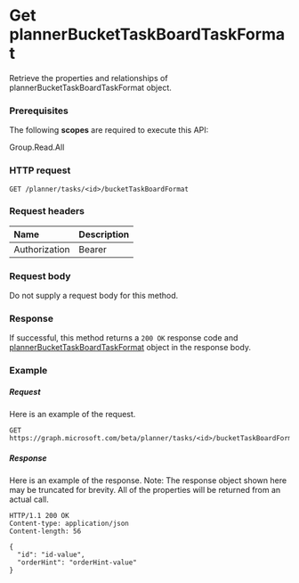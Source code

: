 # Get plannerBucketTaskBoardTaskFormat

Retrieve the properties and relationships of plannerBucketTaskBoardTaskFormat object.
### Prerequisites
The following **scopes** are required to execute this API: 

Group.Read.All

### HTTP request
<!-- { "blockType": "ignored" } -->
```http
GET /planner/tasks/<id>/bucketTaskBoardFormat
```

### Request headers
| Name      |Description|
|:----------|:----------|
| Authorization  | Bearer <code>|

### Request body
Do not supply a request body for this method.
### Response
If successful, this method returns a `200 OK` response code and [plannerBucketTaskBoardTaskFormat](../resources/plannerbuckettaskboardtaskformat.md) object in the response body.
### Example
##### Request
Here is an example of the request.
<!-- {
  "blockType": "request",
  "name": "get_plannerbuckettaskboardtaskformat"
}-->
```http
GET https://graph.microsoft.com/beta/planner/tasks/<id>/bucketTaskBoardFormat
```
##### Response
Here is an example of the response. Note: The response object shown here may be truncated for brevity. All of the properties will be returned from an actual call.
<!-- {
  "blockType": "response",
  "truncated": true,
  "@odata.type": "microsoft.graph.plannerBucketTaskBoardTaskFormat"
} -->
```http
HTTP/1.1 200 OK
Content-type: application/json
Content-length: 56

{
  "id": "id-value",
  "orderHint": "orderHint-value"
}
```

<!-- uuid: 8fcb5dbc-d5aa-4681-8e31-b001d5168d79
2015-10-25 14:57:30 UTC -->
<!-- {
  "type": "#page.annotation",
  "description": "Get plannerBucketTaskBoardTaskFormat",
  "keywords": "",
  "section": "documentation",
  "tocPath": ""
}-->